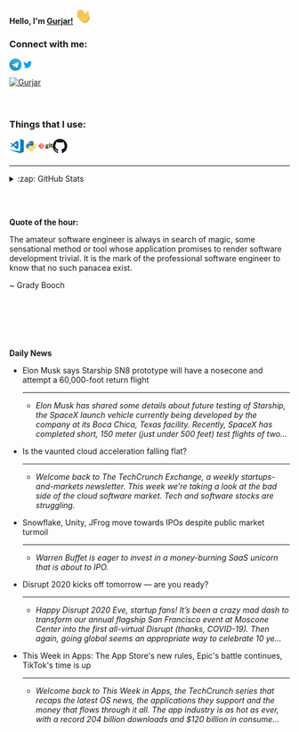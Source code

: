 #### Hello, I'm [Gurjar!](https://GurjarKing.github.io) <img src="https://raw.githubusercontent.com/ABSphreak/ABSphreak/master/gifs/Hi.gif" width="30px"></h2>


### Connect with me:

[<img align="left" alt="Gurjar | Telegram" width="22px" src="https://raw.githubusercontent.com/github/explore/80688e429a7d4ef2fca1e82350fe8e3517d3494d/topics/telegram/telegram.png" />][Telegram]
[<img align="left" alt="Gurjar | Twitter" width="22px" src="https://raw.githubusercontent.com/github/explore/80688e429a7d4ef2fca1e82350fe8e3517d3494d/topics/twitter/twitter.png" />][Twitter]
<br >
<br >
<a href="https://github.com/GurjarKing"><img src="https://komarev.com/ghpvc/?username=GurjarKing" alt="Gurjar" /></a> <br />
<br />
<br />
<!-- <br >

![](https://visitor-badge.glitch.me/badge?page_id=GurjarKing)

<br /> -->

### Things that I use:

[<img align="left" alt="Visual Studio Code" width="26px" src="https://raw.githubusercontent.com/github/explore/80688e429a7d4ef2fca1e82350fe8e3517d3494d/topics/visual-studio-code/visual-studio-code.png" />][VSCode]
[<img align="left" alt="Python" width="26px" src="https://raw.githubusercontent.com/github/explore/80688e429a7d4ef2fca1e82350fe8e3517d3494d/topics/python/python.png" />][Python]
[<img align="left" alt="Git" width="26px" src="https://raw.githubusercontent.com/github/explore/80688e429a7d4ef2fca1e82350fe8e3517d3494d/topics/git/git.png" />][Git]
[<img align="left" alt="GitHub" width="26px" src="https://raw.githubusercontent.com/github/explore/78df643247d429f6cc873026c0622819ad797942/topics/github/github.png" />][Github]

<br />
<br />

---
<details>
  <summary>:zap: GitHub Stats</summary>

<img align="left" alt="Gurjar's Github Stats" src="https://github-readme-stats.vercel.app/api?username=GurjarKing&show_icons=true&hide_border=true&count_private=true&include_all_commit=true&theme=algolia" />

</details>

<!-- ### 🔔 My latest tweet
<a href="https://twitter.com/Gurjar_King43" target="_blank">
	<img src="https://github.com/GurjarKing/GurjarKing/raw/master/tweet.png" width="70%" align="center" alt="Click to view on Twitter" title="My latest tweet, as an image"/>
</a> -->
<br>

<pre>

</pre>

**Quote of the hour:**

The amateur software engineer is always in search of magic, some sensational method or tool whose application promises to render software development trivial. It is the mark of the professional software engineer to know that no such panacea exist.

~ Grady Booch
<pre>

</pre>
<br>
<pre>


</pre>
<strong>Daily News</strong>
  
  - Elon Musk says Starship SN8 prototype will have a nosecone and attempt a 60,000-foot return flight
     <hr/>
     
      - *Elon Musk has shared some details about future testing of Starship, the SpaceX launch vehicle currently being developed by the company at its Boca Chica, Texas facility. Recently, SpaceX has completed short, 150 meter (just under 500 feet) test flights of two…*
     
  - Is the vaunted cloud acceleration falling flat?
      <hr/>
      
      - *Welcome back to The TechCrunch Exchange, a weekly startups-and-markets newsletter. This week we’re taking a look at the bad side of the cloud software market. Tech and software stocks are struggling.*
      
  - Snowflake, Unity, JFrog move towards IPOs despite public market turmoil
      <hr/>
      
      - *Warren Buffet is eager to invest in a money-burning SaaS unicorn that is about to IPO.*
      
  - Disrupt 2020 kicks off tomorrow — are you ready?
      <hr/>
      
      - *Happy Disrupt 2020 Eve, startup fans! It’s been a crazy mad dash to transform our annual flagship San Francisco event at Moscone Center into the first all-virtual Disrupt (thanks, COVID-19). Then again, going global seems an appropriate way to celebrate 10 ye…*
       
  - This Week in Apps: The App Store's new rules, Epic's battle continues, TikTok's time is up
      <hr/>
       
       - *Welcome back to This Week in Apps, the TechCrunch series that recaps the latest OS news, the applications they support and the money that flows through it all. The app industry is as hot as ever, with a record 204 billion downloads and $120 billion in consume…*
      

<br />

[VSCode]: https://code.visualstudio.com/
[Python]: https://www.python.org/
[Git]: https://git-scm.com/
[Github]: https://github.com/
[Telegram]: https://t.me/Gurjar_King/
[Twitter]: https://twitter.com/Gurjar_King43/
